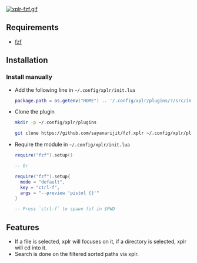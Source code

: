 [![xplr-fzf.gif](https://s4.gifyu.com/images/xplr-fzf.gif)](https://gifyu.com/image/rG21)

Requirements
------------

- [fzf](https://github.com/junegunn/fzf)


Installation
------------

### Install manually

- Add the following line in `~/.config/xplr/init.lua`

  ```lua
  package.path = os.getenv("HOME") .. '/.config/xplr/plugins/?/src/init.lua'
  ```

- Clone the plugin

  ```bash
  mkdir -p ~/.config/xplr/plugins

  git clone https://github.com/sayanarijit/fzf.xplr ~/.config/xplr/plugins/fzf
  ```

- Require the module in `~/.config/xplr/init.lua`

  ```lua
  require("fzf").setup()
  
  -- Or
  
  require("fzf").setup{
    mode = "default",
    key = "ctrl-f",
    args = "--preview 'pistol {}'"
  }

  -- Press `ctrl-f` to spawn fzf in $PWD
  ```


Features
--------

- If a file is selected, xplr will focuses on it, if a directory is selected,
  xplr will cd into it.
- Search is done on the filtered sorted paths via xplr.

